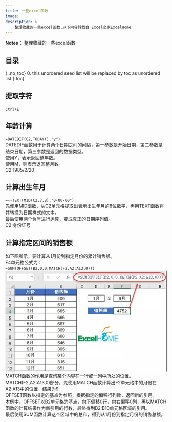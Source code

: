 ```yaml
---
title: 一些excel函数
image: 
description: >
    整理收藏的一些excel函数,以下内容转载自 Excel之家ExcelHome
---
```


**Notes：**
整理收藏的一些excel函数  

## 目录
{:.no_toc}
0. this unordered seed list will be replaced by toc as unordered list
{:toc}


## 提取字符
`Ctrl+E`  
## 年龄计算
`=DATEDIF(C2,TODAY(),"y")`  
DATEDIF函数用于计算两个日期之间的间隔，第一参数是开始日期，第二参数是结束日期，第三参数是返回的数据类型。  
使用Y，表示返回整年数。  
使用M，则表示返回整月数。  
C2:1985/2/20
## 计算出生年月
`=--TEXT(MID(C2,7,8),"0-00-00")`  
先使用MID函数，从C2单元格提取出表示出生年月的8位数字，再用TEXT函数将其转换为日期样式的文本。  
最后使用两个负号进行运算，变成真正的日期序列值。  
C2:身份证号  
## 计算指定区间的销售额
如下图所示，要计算从1月份到指定月份的累计销售额。  
F4单元格公式为：  
`=SUM(OFFSET(B2,0,0,MATCH(F2,A2:A13,0)))`  
![alt](/img/excel/1.jpg)  
MATCH函数的作用是查询某个内容在一行或一列中所处的位置。  
MATCH(F2,A2:A13,0)部分，先使用MATCH函数计算出F2单元格中的月份在A2:A13中的位置，结果为9.  
OFFSET函数以指定的基点为参照，根据指定的偏移行列数，返回新的引用。  
本例中，OFFSET以B2单元格为基点，向下偏移0行，向右偏移0列，再以MATCH函数的计算结果作为新引用的行数，最终得到B2:B10单元格区域的引用。  
最后使用SUM函数计算这个区域中的总和，得到从1月份到指定月份的销售总额。  



&#160; &#160; &#160; &#160;
